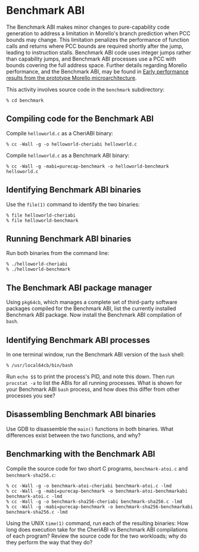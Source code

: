# Benchmark ABI

The Benchmark ABI makes minor changes to pure-capability code generation to
address a limitation in Morello's branch prediction when PCC bounds may
change.
This limitation penalizes the performance of function calls and returns where
PCC bounds are required shortly after the jump, leading to instruction stalls.
Benchmark ABI code uses integer jumps rather than capability jumps, and
Benchmark ABI processes use a PCC with bounds covering the full address space.
Further details regarding Morello performance, and the Benchmark ABI, may be
found in [Early performance results from the prototype Morello
microarchitecture](https://ctsrd-cheri.github.io/morello-early-performance-results/cover/).

This activity involves source code in the `benchmark` subdirectory:

```
% cd benchmark
```

## Compiling code for the Benchmark ABI

Compile `helloworld.c` as a CheriABI binary:

```
% cc -Wall -g -o helloworld-cheriabi helloworld.c
```

Compile `helloworld.c` as a Benchmark ABI binary:

```
% cc -Wall -g -mabi=purecap-benchmark -o helloworld-benchmark helloworld.c
```

## Identifying Benchmark ABI binaries

Use the `file(1)` command to identify the two binaries:

```
% file helloworld-cheriabi
% file helloworld-benchmark
```

## Running Benchmark ABI binaries

Run both binaries from the command line:

```
% ./helloworld-cheriabi
% ./helloworld-benchmark
```
## The Benchmark ABI package manager

Using `pkg64cb`, which manages a complete set of third-party software packages
compiled for the Benchmark ABI, list the currently installed Benchmark ABI
package.
Now install the Benchmark ABI compilation of `bash`.

## Identifying Benchmark ABI processes

In one terminal window, run the Benchmark ABI version of the `bash` shell:

```
% /usr/local64cb/bin/bash
```

Run `echo $$` to print the process's PID, and note this down.
Then run `procstat -a` to list the ABIs for all running processes.
What is shown for your Benchmark ABI `bash` process, and how does this differ
from other processes you see?

## Disassembling Benchmark ABI binaries

Use GDB to disassemble the `main()` functions in both binaries.
What differences exist between the two functions, and why?

## Benchmarking with the Benchmark ABI

Compile the source code for two short C programs, `benchmark-atoi.c` and
`benchmark-sha256.c`:

```
% cc -Wall -g -o benchmark-atoi-cheriabi benchmark-atoi.c -lmd
% cc -Wall -g -mabi=purecap-benchmark -o benchmark-atoi-benchmarkabi benchmark-atoi.c -lmd
% cc -Wall -g -o benchmark-sha256-cheriabi benchmark-sha256.c -lmd
% cc -Wall -g -mabi=purecap-benchmark -o benchmark-sha256-benchmarkabi benchmark-sha256.c -lmd
```

Using the UNIX `time(1)` command, run each of the resulting binaries: How
long does execution take for the CheriABI vs Benchmark ABI compilations of
each program?
Review the source code for the two workloads; why do they perform the way that
they do?
